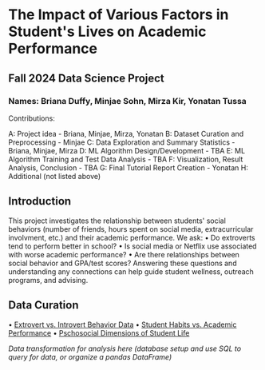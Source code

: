 # The Impact of Various Factors in Student's Lives on Academic Performance 
## Fall 2024 Data Science Project
### Names: Briana Duffy, Minjae Sohn, Mirza Kir, Yonatan Tussa

Contributions:

A: Project idea - Briana, Minjae, Mirza, Yonatan
B: Dataset Curation and Preprocessing - Minjae
C: Data Exploration and Summary Statistics - Briana, Minjae, Mirza
D: ML Algorithm Design/Development - TBA
E: ML Algorithm Training and Test Data Analysis - TBA
F: Visualization, Result Analysis, Conclusion - TBA
G: Final Tutorial Report Creation - Yonatan
H: Additional (not listed above)

## Introduction
This project investigates the relationship between students' social behaviors (number of friends, hours spent on social media, extracurricular involvment, etc.) and their academic performance.
We ask:
• Do extroverts tend to perform better in school?
• Is social media or Netflix use associated with worse academic performance?
• Are there relationships between social behavior and GPA/test scores?
Answering these questions and understanding any connections can help guide student wellness, outreach programs, and advising.

## Data Curation
• [Extrovert vs. Introvert Behavior Data](https://www.kaggle.com/datasets/rakeshkapilavai/extrovert-vs-introvert-behavior-data)
• [Student Habits vs. Academic Performance](https://www.kaggle.com/datasets/jayaantanaath/student-habits-vs-academic-performance)
• [Pschosocial Dimensions of Student Life](https://www.kaggle.com/datasets/mdismielhossenabir/psychosocial-dimensions-of-student-life)

_Data transformation for analysis here (database setup and use SQL to query for data, or organize a pandas DataFrame)_

